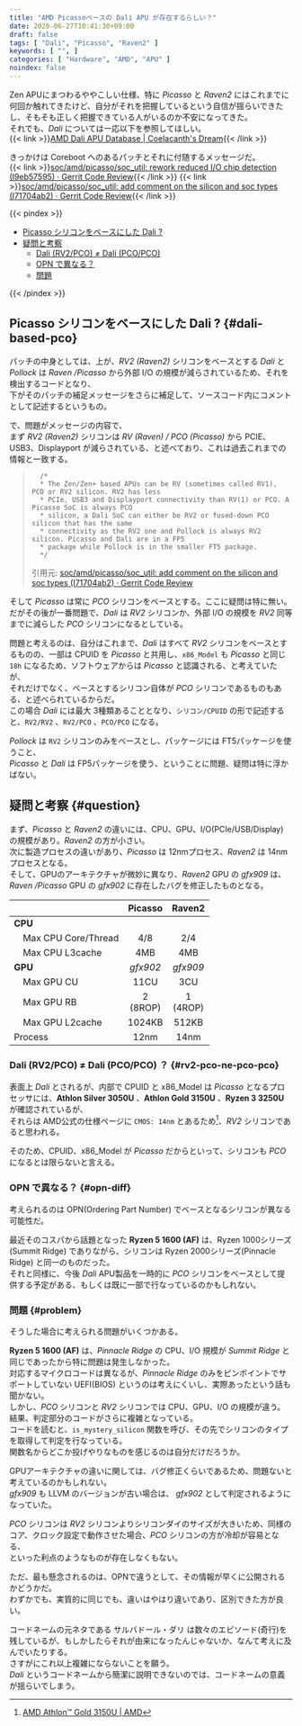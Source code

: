 ```yaml
---
title: "AMD Picassoベースの Dali APU が存在するらしい？"
date: 2020-06-27T10:41:30+09:00
draft: false
tags: [ "Dali", "Picasso", "Raven2" ]
keywords: [ "", ]
categories: [ "Hardware", "AMD", "APU" ]
noindex: false
---
```


Zen APUにまつわるややこしい仕様、特に *Picasso* と *Raven2* にはこれまでに何回か触れてきたけど、自分がそれを把握しているという自信が揺らいできたし、そもそも正しく把握できている人がいるのか不安になってきた。  
それでも、*Dali* については一応以下を参照してほしい。  
{{< link >}}[AMD Dali APU Database | Coelacanth's Dream](/posts/2020/06/24/amd-dali-apu-database/){{< /link >}}

きっかけは Coreboot へのあるパッチとそれに付随するメッセージだ。  
{{< link >}}[soc/amd/picasso/soc_util: rework reduced I/O chip detection (I9eb57595) · Gerrit Code Review](https://review.coreboot.org/c/coreboot/+/42833){{< /link >}}
{{< link >}}[soc/amd/picasso/soc_util: add comment on the silicon and soc types (I71704ab2) · Gerrit Code Review](https://review.coreboot.org/c/coreboot/+/42838){{< /link >}}

{{< pindex >}}

 * [Picasso シリコンをベースにした Dali ?](#dali-based-pco)
 * [疑問と考察](#question)
   * [Dali (RV2/PCO) ≠ Dali (PCO/PCO) ](#rv2-pco-ne-pco-pco)
   * [OPN で異なる？](#opn-diff)
   * [問題](#problem)

{{< /pindex >}}

## Picasso シリコンをベースにした Dali ? {#dali-based-pco}
パッチの中身としては、上が、*RV2 (Raven2)* シリコンをベースとする *Dali* と *Pollock* は *Raven /Picasso* から外部 I/O の規模が減らされているため、それを検出するコードとなり、  
下がそのパッチの補足メッセージをさらに補足して、ソースコード内にコメントとして記述するというもの。  

<!--

 > Both Dali and Pollock chips have less PCIe, USB3 and Displayport
 > connectivity. While Dali can either be fused-down PCO or RV2 silicon,
 > Pollock is always RV2 silicon.
 >
 > 引用元: [soc/amd/picasso/soc_util: rework reduced I/O chip detection (I9eb57595) · Gerrit Code Review](https://review.coreboot.org/c/coreboot/+/42833)

-->

で、問題がメッセージの内容で、  
まず *RV2 (Raven2)* シリコンは *RV (Raven) / PCO (Picasso)* から PCIE、USB3、Displayport が減らされている、と述べており、これは過去これまでの情報と一致する。  

 >       /*
 >       * The Zen/Zen+ based APUs can be RV (sometimes called RV1), PCO or RV2 silicon. RV2 has less
 >       * PCIe, USB3 and Displayport connectivity than RV(1) or PCO. A Picasso SoC is always PCO
 >       * silicon, a Dali SoC can either be RV2 or fused-down PCO silicon that has the same
 >       * connectivity as the RV2 one and Pollock is always RV2 silicon. Picasso and Dali are in a FP5
 >       * package while Pollock is in the smaller FT5 package.
 >       */
 >
 > 引用元: [soc/amd/picasso/soc_util: add comment on the silicon and soc types (I71704ab2) · Gerrit Code Review](https://review.coreboot.org/c/coreboot/+/42838)

そして *Picasso* は常に *PCO* シリコンをベースとする。ここに疑問は特に無い。  
だがその後が一番問題で、*Dali* は *RV2* シリコンか、外部 I/O の規模を *RV2* 同等までに減らした *PCO* シリコンになるとしている。  

問題と考えるのは、自分はこれまで、*Dali* はすべて *RV2* シリコンをベースとするものの、一部は CPUID を *Picasso* と共用し、`x86_Model` も *Picasso* と同じ `18h` になるため、ソフトウェアからは *Picasso* と認識される、と考えていたが、  
それだけでなく、ベースとするシリコン自体が *PCO* シリコンであるものもある、と述べられているからだ。  
この場合 *Dali* には最大 3種類あることとなり、`シリコン/CPUID` の形で記述すると、`RV2/RV2` 、`RV2/PCO` 、`PCO/PCO` になる。  

*Pollock* は `RV2` シリコンのみをベースとし、パッケージには FT5パッケージを使うこと、  
*Picasso* と *Dali* は FP5パッケージを使う、ということに問題、疑問は特に浮かばない。  

## 疑問と考察 {#question}

まず、*Picasso* と *Raven2* の違いには、CPU、GPU、I/O(PCIe/USB/Display) の規模があり。*Raven2* の方が小さい。  
次に製造プロセスの違いがあり、*Picasso* は 12nmプロセス、*Raven2* は 14nmプロセスとなる。  
そして、GPUのアーキテクチャが微妙に異なり、*Raven2* GPU の *gfx909* は、*Raven /Picasso* GPU の *gfx902* に存在したバグを修正したものとなる。  

| | Picasso | Raven2 |
| :-- | :--: | :--: |
| **CPU** | |
| &emsp;Max CPU Core/Thread | 4/8 | 2/4 |
| &emsp;Max CPU L3cache | 4MB | 4MB |
| **GPU** | *gfx902* | *gfx909* |
| &emsp;Max GPU CU | 11CU | 3CU |
| &emsp;Max GPU RB | 2<br>(8ROP) | 1<br>(4ROP) |
| &emsp;Max GPU L2cache | 1024KB | 512KB |
| Process | 12nm | 14nm |

### Dali (RV2/PCO) ≠ Dali (PCO/PCO) ？ {#rv2-pco-ne-pco-pco}
表面上 *Dali* とされるが、内部で CPUID と x86\_Model は *Picasso* となるプロセッサには、**Athlon Silver 3050U** 、**Athlon Gold 3150U** 、**Ryzen 3 3250U** が確認されているが、  
それらは AMD公式の仕様ページに `CMOS: 14nm` とあるため[^1]、*RV2* シリコンであると思われる。  

[^1]: [AMD Athlon™ Gold 3150U | AMD](https://www.amd.com/en/products/apu/amd-athlon-gold-3150u)

そのため、CPUID、x86\_Model が *Picasso* だからといって、シリコンも *PCO* になるとは限らないと言える。  

### OPN で異なる？ {#opn-diff}
考えられるのは OPN(Ordering Part Number) でベースとなるシリコンが異なる可能性だ。  

最近そのコスパから話題となった **Ryzen 5 1600 (AF)** は、Ryzen 1000シリーズ(Summit Ridge) でありながら、シリコンは Ryzen 2000シリーズ(Pinnacle Ridge) と同一のものだった。  
それと同様に、今後 *Dali* APU製品を一時的に *PCO* シリコンをベースとして提供する予定がある、もしくは既に一部で行なっているのかもしれない。  

### 問題 {#problem}
そうした場合に考えられる問題がいくつかある。  

**Ryzen 5 1600 (AF)** は、*Pinnacle Ridge* の CPU、I/O 規模が *Summit Ridge* と同じであったから特に問題は発生しなかった。  
対応するマイクロコードは異なるが、*Pinnacle Ridge* のみをピンポイントでサポートしていない UEFI(BIOS) というのは考えにくいし、実際あったという話も聞かない。  
しかし、*PCO* シリコンと *RV2* シリコンでは CPU、GPU、I/O の規模が違う。  
結果、判定部分のコードがさらに複雑となっている。  
コードを読むと、`is_mystery_silicon` 関数を呼び、その先でシリコンのタイプを取得して判定を行なっている。  
関数名からどこか投げやりなものを感じるのは自分だけだろうか。  

GPUアーキテクチャの違いに関しては、バグ修正くらいであるため、問題ないと考えているのかもしれない。  
*gfx909* も LLVM のバージョンが古い場合は、 *gfx902* として判定されるようになっていた。  

*PCO* シリコンは *RV2* シリコンよりシリコンダイのサイズが大きいため、同様のコア、クロック設定で動作させた場合、*PCO* シリコンの方が冷却が容易となる、  
といった利点のようなものが存在しなくもない。  

ただ、最も懸念されるのは、OPNで違うとして、その情報が早くに公開されるかどうかだ。  
わずかでも、実質的に同じでも、違いはやはり違いであり、区別できた方が良い。  

コードネームの元ネタである サルバドール・ダリ は数々のエピソード(奇行)を残しているが、もしかしたらそれが由来になったんじゃないか、なんて考えに及んでいたりする。  
さすがにこれ以上複雑にならないことを願う。  
*Dali* というコードネームから簡潔に説明できないのでは、コードネームの意義が揺らいでしまう。  
